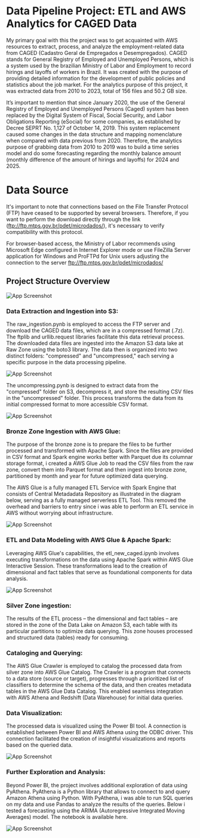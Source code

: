 
# Data Pipeline Project: ETL and AWS Analytics for CAGED Data

My primary goal with this the project was to get acquainted with AWS resources to extract, process, and analyze the employment-related data from CAGED (Cadastro Geral de Empregados e Desempregados). CAGED stands for General Registry of Employed and Unemployed Persons, which is a system used by the brazilian Ministry of Labor and Employment to record hirings and layoffs of workers in Brazil. It was created with the purpose of providing detailed information for the development of public policies and statistics about the job market. For the analytics purpose of this project, it was extracted data from 2010 to 2023, total of 156 files and 50.2 GB size.


It’s important to mention that since January 2020, the use of the General Registry of Employed and Unemployed Persons (Caged) system has been replaced by the Digital System of Fiscal, Social Security, and Labor Obligations Reporting (eSocial) for some companies, as established by Decree SEPRT No. 1,127 of October 14, 2019. This system replacement caused some changes in the data structure and mapping nomenclature when compared with data previous from 2020. Therefore, the analytics purpose of grabbing data from 2010 to 2019 was to build a time series model and do some forecasting regarding the monthly balance amount (monthly difference of the amount of hirings and layoffs) for 2024 and 2025.

# Data Source

It's important to note that connections based on the File Transfer Protocol (FTP) have ceased to be supported by several browsers. Therefore, if you want to perform the download directly through the link (ftp://ftp.mtps.gov.br/pdet/microdados/), it's necessary to verify compatibility with this protocol. 

For browser-based access, the Ministry of Labor recommends using Microsoft Edge configured in Internet Explorer mode or use FileZilla Server application for Windows and ProFTPd for Unix users adjusting the connection to the server ftp://ftp.mtps.gov.br/pdet/microdados/


## Project Structure Overview

![App Screenshot](https://live.staticflickr.com/65535/53118120996_0290a2571d_z.jpg)


### Data Extraction and Ingestion into S3: 
The raw_ingestion.pynb is employed to access the FTP server and download the CAGED data files, which are in a compressed format (.7z). The ftplib and urllib.request libraries facilitate this data retrieval process. The downloaded data files are ingested into the Amazon S3 data lake at Raw Zone using the boto3 library. The data then is organized into two distinct folders: "compressed" and "uncompressed," each serving a specific purpose in the data processing pipeline.

![App Screenshot](https://live.staticflickr.com/65535/53122927769_620db69f01_z.jpg)

The uncompressing.pynb is designed to extract data from the "compressed" folder on S3, decompress it, and store the resulting CSV files in the "uncompressed" folder. This process transforms the data from its initial compressed format to more accessible CSV format.

![App Screenshot](https://live.staticflickr.com/65535/53123213033_1641c13c8d_z.jpg)

### Bronze Zone Ingestion with AWS Glue: 

The purpose of the bronze zone is to prepare the files to be further processed and transformed with Apache Spark. Since the files are provided in CSV format and Spark engine works better with Parquet due its columnar storage format, i created a AWS Glue Job to read the CSV files from the raw zone, convert them into Parquet format and then ingest into bronze zone, partitioned by month and year for future optimized data querying. 


The AWS Glue is a fully managed ETL Service with Spark Engine that consists of Central Metadadata Repository as illustrated in the diagram below, serving as a fully managed serverless ETL Tool. 
This removed the overhead and barriers to entry since i was able to perform an ETL service in AWS without worrying about infrastructure. 
 

![App Screenshot](https://docs.aws.amazon.com/images/glue/latest/dg/images/HowItWorks-overview.png)


### ETL and Data Modeling with AWS Glue & Apache Spark: 
Leveraging AWS Glue's capabilities, the etl_new_caged.ipynb involves executing transformations on the data using Apache Spark within AWS Glue Interactive Session. These transformations lead to the creation of dimensional and fact tables that serve as foundational components for data analysis.

![App Screenshot](https://live.staticflickr.com/65535/53119025370_f19f2d96fe_z.jpg) 


### Silver Zone ingestion: 

The results of the ETL process – the dimensional and fact tables – are stored in the zone of the Data Lake on Amazon S3, each table with its particular partitions to optimize data querying. This zone houses processed and structured data (tables) ready for consuming.

### Cataloging and Querying:

The AWS Glue Crawler is employed to catalog the processed data from silver zone into AWS Glue Catalog. The Crawler is a program that connects to a data store (source or target), progresses through a prioritized list of classifiers to determine the schema of the data, and then creates metadata tables in the AWS Glue Data Catalog. This enabled seamless integration with AWS Athena and Redshift (Data Warehouse) for initial data queries.


### Data Visualization: 
The processed data is visualized using the Power BI tool. A connection is established between Power BI and AWS Athena using the ODBC driver. This connection facilitated the creation of insightful visualizations and reports based on the queried data.

![App Screenshot](https://live.staticflickr.com/65535/53121466130_a7a616614b_c.jpg)

### Further Exploration and Analysis: 
Beyond Power BI, the project involves additional exploration of data using PyAthena. PyAthena is a Python library that allows to connect to and query Amazon Athena using Python. With PyAthena, i was able to run SQL queries on my data and use Pandas to analyze the results of the queries. Below i tested a forecasting using the ARIMA (Autoregressive Integrated Moving Averages) model. The notebook is available here.  

![App Screenshot](https://live.staticflickr.com/65535/53121302035_ca0c1832b0_c.jpg)
